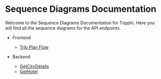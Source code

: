# Sequence Diagrams Documentation

Welcome to the Sequence Diagrams Documentation for TrippIn.
Here you will find all the sequence diagrams for the API endpoints.

- Frontend

  - [Trip Plan Flow](./TripPlan.mermaid)

- Backend
  - [GetCityDetails](./GetCityDetails.mermaid)
  - [GetHotel](./GetHotels.mermaid)
